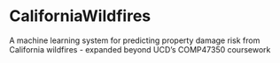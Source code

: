 # CaliforniaWildfires
A machine learning system for predicting property damage risk from California wildfires - expanded beyond UCD’s COMP47350 coursework
